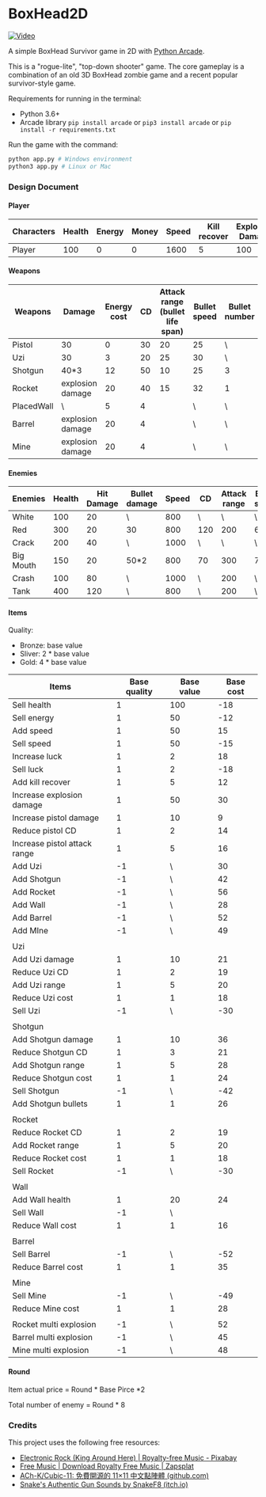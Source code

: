 # BoxHead2D

[![Video](https://img.youtube.com/vi/Y7BeCjsXLb8/maxresdefault.jpg)](https://www.youtube.com/embed/Y7BeCjsXLb8)

A simple BoxHead Survivor game in 2D with [Python Arcade](https://api.arcade.academy/en/latest/index.html). 

This is a "rogue-lite", "top-down shooter" game. The core gameplay is a combination of an old 3D BoxHead zombie game and a recent popular survivor-style game.

Requirements for running in the terminal:

- Python 3.6+
- Arcade library `pip install arcade` or `pip3 install arcade` or `pip install -r requirements.txt`

Run the game with the command:
```python
python app.py # Windows environment
python3 app.py # Linux or Mac
```

### Design Document

#### Player

| Characters | Health | Energy | Money | Speed | Kill recover | Explosion Damage | Luck |
|------------|--------|--------|-------|-------|--------------|------------------|------|
| Player     |    100 |      0 |     0 |  1600 |            5 |              100 |    6 |

#### Weapons

| Weapons    | Damage           | Energy cost | CD | Attack range (bullet life span) | Bullet speed | Bullet number | Health |
|------------|------------------|-------------|----|---------------------------------|--------------|---------------|--------|
| Pistol     |               30 |           0 | 30 |                              20 |           25 | \             | \      |
| Uzi        |               30 |           3 | 20 |                              25 |           30 | \             | \      |
| Shotgun    | 40*3             |          12 | 50 |                              10 |           25 |             3 | \      |
| Rocket     | explosion damage |          20 | 40 |                              15 |           32 |             1 | \      |
| PlacedWall | \                |           5 |  4 |                                 | \            | \             |    300 |
| Barrel     | explosion damage |          20 |  4 |                                 | \            | \             |      0 |
| Mine       | explosion damage |          20 |  4 |                                 | \            | \             |      0 |

#### Enemies

| Enemies   | Health | Hit Damage | Bullet damage | Speed | CD  | Attack range | Bullet speed |
|-----------|--------|------------|---------------|-------|-----|--------------|--------------|
| White     |    100 |         20 | \             |   800 | \   | \            | \            |
| Red       |    300 |         20 |            30 |   800 | 120 |          200 |            6 |
| Crack     |    200 |         40 | \             |  1000 | \   | \            | \            |
| Big Mouth |    150 |         20 | 50*2          |   800 |  70 |          300 |            7 |
| Crash     |    100 |         80 | \             |  1000 | \   |          200 | \            |
| Tank      |    400 |        120 | \             |   800 | \   |          200 | \            |

#### Items

Quality:

- Bronze: base value
- Sliver: 2 * base value
- Gold: 4 * base value

| Items                        | Base quality | Base value | Base cost |
|------------------------------|--------------|------------|-----------|
| Sell health                  |            1 |        100 |       -18 |
| Sell energy                  |            1 |         50 |       -12 |
| Add speed                    |            1 |         50 |        15 |
| Sell speed                   |            1 |         50 |       -15 |
| Increase luck                |            1 |          2 |        18 |
| Sell luck                    |            1 |          2 |       -18 |
| Add kill recover             |            1 |          5 |        12 |
| Increase explosion damage    |            1 |         50 |        30 |
| Increase pistol damage       |            1 |         10 |         9 |
| Reduce pistol CD             |            1 |          2 |        14 |
| Increase pistol attack range |            1 |          5 |        16 |
| Add Uzi                      |           -1 | \          |        30 |
| Add Shotgun                  |           -1 | \          |        42 |
| Add Rocket                   |           -1 | \          |        56 |
| Add Wall                     |           -1 | \          |        28 |
| Add Barrel                   |           -1 | \          |        52 |
| Add MIne                     |           -1 | \          |        49 |
|                              |              |            |           |
| Uzi                          |              |            |           |
| Add Uzi damage               |            1 |         10 |        21 |
| Reduce Uzi CD                |            1 |          2 |        19 |
| Add Uzi range                |            1 |          5 |        20 |
| Reduce Uzi cost              |            1 |          1 |        18 |
| Sell Uzi                     |           -1 | \          |       -30 |
|                              |              |            |           |
| Shotgun                      |              |            |           |
| Add Shotgun damage           |            1 |         10 |        36 |
| Reduce Shotgun CD            |            1 |          3 |        21 |
| Add Shotgun range            |            1 |          5 |        28 |
| Reduce Shotgun cost          |            1 |          1 |        24 |
| Sell Shotgun                 |           -1 | \          |       -42 |
| Add Shotgun bullets          |            1 |          1 |        26 |
|                              |              |            |           |
| Rocket                       |              |            |           |
| Reduce Rocket CD             |            1 |          2 |        19 |
| Add Rocket range             |            1 |          5 |        20 |
| Reduce Rocket cost           |            1 |          1 |        18 |
| Sell Rocket                  |           -1 | \          |       -30 |
|                              |              |            |           |
| Wall                         |              |            |           |
| Add Wall health              |            1 |         20 |        24 |
| Sell Wall                    |           -1 | \          |           |
| Reduce Wall cost             |            1 |          1 |        16 |
|                              |              |            |           |
| Barrel                       |              |            |           |
| Sell Barrel                  |           -1 | \          |       -52 |
| Reduce Barrel cost           |            1 |          1 |        35 |
|                              |              |            |           |
| Mine                         |              |            |           |
| Sell Mine                    |           -1 | \          |       -49 |
| Reduce Mine cost             |            1 |          1 |        28 |
|                              |              |            |           |
| Rocket multi explosion       |           -1 | \          |        52 |
| Barrel multi explosion       |           -1 | \          |        45 |
| Mine multi explosion         |           -1 | \          |        48 |

#### Round

Item actual price = Round * Base Pirce *2

Total number of enemy = Round * 8

### Credits

This project uses the following free resources:

- [Electronic Rock (King Around Here) | Royalty-free Music - Pixabay](https://pixabay.com/music/beats-electronic-rock-king-around-here-15045/)
- [Free Music | Download Royalty Free Music | Zapsplat](https://www.zapsplat.com/sound-effect-category/royalty-free-music/)
- [ACh-K/Cubic-11: 免費開源的 11×11 中文點陣體 (github.com)](https://github.com/ACh-K/Cubic-11)
- [Snake's Authentic Gun Sounds by SnakeF8 (itch.io)](https://f8studios.itch.io/snakes-authentic-gun-sounds)
